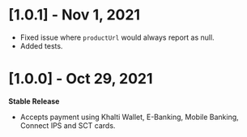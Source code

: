 # [1.0.1] - Nov 1, 2021
- Fixed issue where `productUrl` would always report as null.
- Added tests.

# [1.0.0] - Oct 29, 2021
**Stable Release**
- Accepts payment using Khalti Wallet, E-Banking, Mobile Banking, Connect IPS and SCT cards.